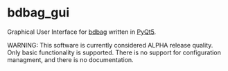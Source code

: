 # bdbag_gui

Graphical User Interface for [bdbag](https://github.com/ini-bdds/bdbag) written in [PyQt5](https://www.riverbankcomputing.com/software/pyqt/download5).

WARNING: This software is currently considered ALPHA release quality. Only basic functionality is supported.  There is no support for configuration managment, and there is no documentation.
